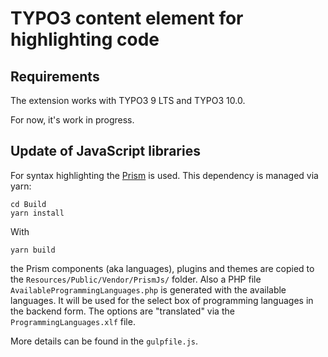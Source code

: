 # TYPO3 content element for highlighting code

## Requirements

The extension works with TYPO3 9 LTS and TYPO3 10.0.

For now, it's work in progress.

## Update of JavaScript libraries

For syntax highlighting the [Prism](https://prismjs.com/) is used.
This dependency is managed via yarn:

    cd Build
    yarn install

With

    yarn build

the Prism components (aka languages), plugins and themes are copied
to the `Resources/Public/Vendor/PrismJs/` folder. Also a PHP file
`AvailableProgrammingLanguages.php` is generated with the available
languages. It will be used for the select box of programming languages
in the backend form. The options are "translated" via the
`ProgrammingLanguages.xlf` file.

More details can be found in the `gulpfile.js`.
